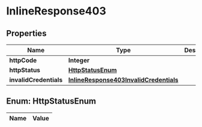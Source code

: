 

# InlineResponse403

## Properties

Name | Type | Description | Notes
------------ | ------------- | ------------- | -------------
**httpCode** | **Integer** |  |  [optional]
**httpStatus** | [**HttpStatusEnum**](#HttpStatusEnum) |  |  [optional]
**invalidCredentials** | [**InlineResponse403InvalidCredentials**](InlineResponse403InvalidCredentials.md) |  |  [optional]


## Enum: HttpStatusEnum

Name | Value
---- | -----




